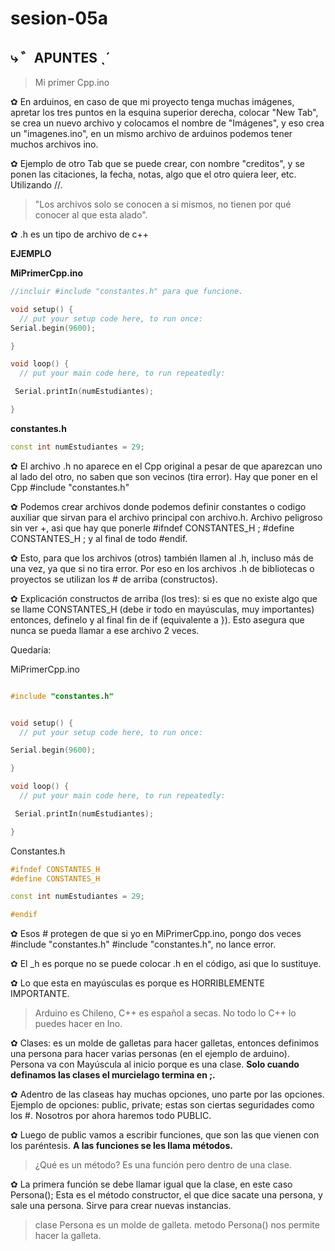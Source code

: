 # sesion-05a
## ⤷ ゛APUNTES  ˎˊ

> Mi primer Cpp.ino

✿ En arduinos, en caso de que mi proyecto tenga muchas imágenes, apretar los tres puntos en la esquina superior derecha, colocar "New Tab", se crea un nuevo archivo y colocamos el nombre de "Imágenes", y eso crea un "imagenes.ino", en un mismo archivo de arduinos podemos tener muchos archivos ino.

✿ Ejemplo de otro Tab que se puede crear, con nombre "creditos", y se ponen las citaciones, la fecha, notas, algo que el otro quiera leer, etc. Utilizando //.

> "Los archivos solo se conocen a si mismos, no tienen por qué conocer al que esta alado". 

✿ .h es un tipo de archivo de c++

**EJEMPLO**

**MiPrimerCpp.ino**
```cpp
//incluir #include "constantes.h" para que funcione.

void setup() {
  // put your setup code here, to run once:
Serial.begin(9600);

}

void loop() {
  // put your main code here, to run repeatedly:

 Serial.printIn(numEstudiantes);

}
```
**constantes.h**
```cpp
const int numEstudiantes = 29;
```
✿ El archivo .h no aparece en el Cpp original a pesar de que aparezcan uno al lado del otro, no saben que son vecinos (tira error). Hay que poner en el Cpp #include "constantes.h"

✿ Podemos crear archivos donde podemos definir constantes o codigo auxiliar que sirvan para el archivo principal con archivo.h. Archivo peligroso sin ver +, asi que hay que ponerle #ifndef CONSTANTES_H ; #define CONSTANTES_H ; y al final de todo #endif.

✿ Esto, para que los archivos (otros) también llamen al .h, incluso más de una vez, ya que si no tira error. Por eso en los archivos .h de bibliotecas o proyectos se utilizan los # de arriba (constructos).

✿ Explicación constructos de arriba (los tres): 
si es que no existe algo que se llame CONSTANTES_H (debe ir todo en mayúsculas, muy importantes) entonces, definelo y al final fin de if (equivalente a }). Esto asegura que nunca se pueda llamar a ese archivo 2 veces.

Quedaría: 

MiPrimerCpp.ino

```cpp

#include "constantes.h"


void setup() {
  // put your setup code here, to run once:

Serial.begin(9600);

}

void loop() {
  // put your main code here, to run repeatedly:

 Serial.printIn(numEstudiantes);

}

```

Constantes.h

```cpp
#ifndef CONSTANTES_H
#define CONSTANTES_H

const int numEstudiantes = 29;

#endif

```

✿ Esos # protegen de que si yo en MiPrimerCpp.ino, pongo dos veces #include "constantes.h" #include "constantes.h", no lance error.

✿ El _h es porque no se puede colocar .h en el código, asi que lo sustituye.

✿ Lo que esta en mayúsculas es porque es HORRIBLEMENTE IMPORTANTE.

> Arduino es Chileno, C++ es español a secas.
> No todo lo C++ lo puedes hacer en Ino.


✿ Clases: es un molde de galletas para hacer galletas, entonces definimos una persona para hacer varias personas (en el ejemplo de arduino). Persona va con Mayúscula al inicio porque es una clase. **Solo cuando definamos las clases el murcielago termina en ;.**

✿ Adentro de las claseas hay muchas opciones, uno parte por las opciones. Ejemplo de opciones: public, private; estas son ciertas seguridades como los #. Nosotros por ahora haremos todo PUBLIC.

✿ Luego de public vamos a escribir funciones, que son las que vienen con los paréntesis. **A las funciones se les llama métodos.**

> ¿Qué es un método? Es una función pero dentro de una clase.

✿ La primera función se debe llamar igual que la clase, en este caso Persona();
Esta es el método constructor, el que dice sacate una persona, y sale una persona. Sirve para crear nuevas instancias.

> clase Persona es un molde de galleta. metodo Persona() nos permite hacer la galleta.

